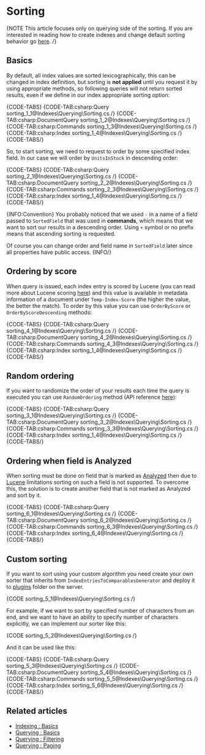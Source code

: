 ﻿# Sorting

{NOTE This article focuses only on querying side of the sorting. If you are interested in reading how to create indexes and change default sorting behavior go [here](../../indexes/customizing-results-order). /}

## Basics

By default, all index values are sorted lexicographically, this can be changed in index definition, but sorting is **not applied** until you request it by using appropriate methods, so following queries will not return sorted results, even if we define in our index appropriate sorting option:

{CODE-TABS}
{CODE-TAB:csharp:Query sorting_1_1@Indexes\Querying\Sorting.cs /}
{CODE-TAB:csharp:DocumentQuery sorting_1_2@Indexes\Querying\Sorting.cs /}
{CODE-TAB:csharp:Commands sorting_1_3@Indexes\Querying\Sorting.cs /}
{CODE-TAB:csharp:Index sorting_1_4@Indexes\Querying\Sorting.cs /}
{CODE-TABS/}

So, to start sorting, we need to request to order by some specified index field. In our case we will order by `UnitsInStock` in descending order:

{CODE-TABS}
{CODE-TAB:csharp:Query sorting_2_1@Indexes\Querying\Sorting.cs /}
{CODE-TAB:csharp:DocumentQuery sorting_2_2@Indexes\Querying\Sorting.cs /}
{CODE-TAB:csharp:Commands sorting_2_3@Indexes\Querying\Sorting.cs /}
{CODE-TAB:csharp:Index sorting_1_4@Indexes\Querying\Sorting.cs /}
{CODE-TABS/}

{INFO:Convention}
You probably noticed that we used `-` in a name of a field passed to `SortedField` that was used in **commands**, which means that we want to sort our results in a descending order. Using `+` symbol or no prefix means that ascending sorting is requested. 

Of course you can change order and field name in `SortedField` later since all properties have public access.
{INFO/}

## Ordering by score

When query is issued, each index entry is scored by Lucene (you can read more about Lucene scoring [here](http://lucene.apache.org/core/3_3_0/scoring.html)) and this value is available in metadata information of a document under `Temp-Index-Score` (the higher the value, the better the match). To order by this value you can use `OrderByScore` or `OrderByScoreDescending` methods:

{CODE-TABS}
{CODE-TAB:csharp:Query sorting_4_1@Indexes\Querying\Sorting.cs /}
{CODE-TAB:csharp:DocumentQuery sorting_4_2@Indexes\Querying\Sorting.cs /}
{CODE-TAB:csharp:Commands sorting_4_3@Indexes\Querying\Sorting.cs /}
{CODE-TAB:csharp:Index sorting_1_4@Indexes\Querying\Sorting.cs /}
{CODE-TABS/}

## Random ordering

If you want to randomize the order of your results each time the query is executed you can use `RandomOrdering` method (API reference [here](../../client-api/session/querying/how-to-customize-query#randomordering)):

{CODE-TABS}
{CODE-TAB:csharp:Query sorting_3_1@Indexes\Querying\Sorting.cs /}
{CODE-TAB:csharp:DocumentQuery sorting_3_2@Indexes\Querying\Sorting.cs /}
{CODE-TAB:csharp:Commands sorting_3_3@Indexes\Querying\Sorting.cs /}
{CODE-TAB:csharp:Index sorting_1_4@Indexes\Querying\Sorting.cs /}
{CODE-TABS/}

## Ordering when field is Analyzed

When sorting must be done on field that is marked as [Analyzed](../../indexes/using-analyzers) then due to [Lucene](https://lucene.apache.org/) limitations sorting on such a field is not supported. To overcome this, the solution is to create another field that is not marked as Analyzed and sort by it.

{CODE-TABS}
{CODE-TAB:csharp:Query sorting_6_1@Indexes\Querying\Sorting.cs /}
{CODE-TAB:csharp:DocumentQuery sorting_6_2@Indexes\Querying\Sorting.cs /}
{CODE-TAB:csharp:Commands sorting_6_3@Indexes\Querying\Sorting.cs /}
{CODE-TAB:csharp:Index sorting_6_4@Indexes\Querying\Sorting.cs /}
{CODE-TABS/}

## Custom sorting

If you want to sort using your custom algorithm you need create your own sorter that inherits from `IndexEntriesToComparablesGenerator` and deploy it to [plugins](../../server/plugins/what-are-plugins) folder on the server.

{CODE sorting_5_1@Indexes\Querying\Sorting.cs /}

For example, if we want to sort by specified number of characters from an end, and we want to have an ability to specify number of characters explicitly, we can implement our sorter like this:

{CODE sorting_5_2@Indexes\Querying\Sorting.cs /}

And it can be used like this:

{CODE-TABS}
{CODE-TAB:csharp:Query sorting_5_3@Indexes\Querying\Sorting.cs /}
{CODE-TAB:csharp:DocumentQuery sorting_5_4@Indexes\Querying\Sorting.cs /}
{CODE-TAB:csharp:Commands sorting_5_5@Indexes\Querying\Sorting.cs /}
{CODE-TAB:csharp:Index sorting_5_6@Indexes\Querying\Sorting.cs /}
{CODE-TABS/}

## Related articles

- [Indexing : Basics](../../indexes/indexing-basics)
- [Querying : Basics](../../indexes/querying/basics)
- [Querying : Filtering](../../indexes/querying/filtering)
- [Querying : Paging](../../indexes/querying/paging)

